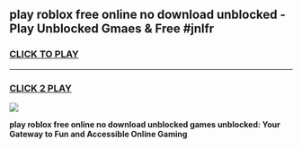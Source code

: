 
## play roblox free online no download unblocked - Play Unblocked Gmaes & Free #jnlfr
<h3>
<a href="https://news.freeplayer.one?title=play_roblox_free_online_no_download_unblocked&ref=24F">CLICK TO PLAY</a></h3>
<hr>

<h3>
<a href="https://news.freeplayer.one?title=play_roblox_free_online_no_download_unblocked&ref=24F">CLICK 2 PLAY</a>
  
</h3>

<a href="https://news.freeplayer.one?title=play_roblox_free_online_no_download_unblocked&ref=24F/"><img src="https://clearcache.store/games.png"></a>


**play roblox free online no download unblocked games unblocked: Your Gateway to Fun and Accessible Online Gaming**
